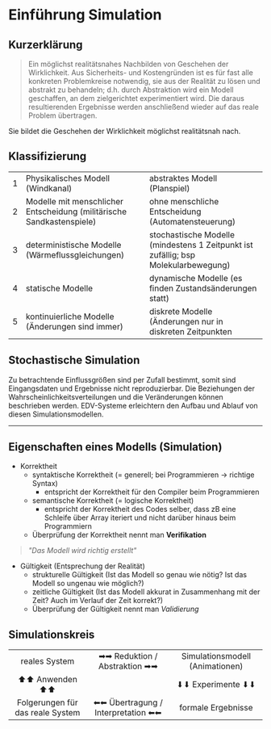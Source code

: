 Einführung Simulation
====

Kurzerklärung
----

> Ein möglichst realitätsnahes Nachbilden von Geschehen der Wirklichkeit. Aus Sicherheits- und Kostengründen ist es für fast alle konkreten Problemkreise notwendig, sie aus der Realität zu lösen und abstrakt zu behandeln; d.h. durch Abstraktion wird ein Modell geschaffen, an dem zielgerichtet experimentiert wird. Die daraus resultierenden Ergebnisse werden anschließend wieder auf das reale Problem übertragen.

Sie bildet die Geschehen der Wirklichkeit möglichst realitätsnah nach.

Klassifizierung
----

|     |                                                                             |                                                                                    |
|:---:|:--------------------------------------------------------------------------- |:---------------------------------------------------------------------------------- |
| 1   | Physikalisches Modell (Windkanal)                                           | abstraktes Modell (Planspiel)                                                      |
| 2   | Modelle mit menschlicher Entscheidung (militärische Sandkastenspiele)       | ohne menschliche Entscheidung (Automatensteuerung)                                 |
| 3   | deterministische Modelle (Wärmeflussgleichungen)                            | stochastische Modelle (mindestens 1 Zeitpunkt ist zufällig; bsp Molekularbewegung) |
| 4   | statische Modelle                                                           | dynamische Modelle (es finden Zustandsänderungen statt)                            |
| 5   | kontinuierliche Modelle (Änderungen sind immer)                             | diskrete Modelle (Änderungen nur in diskreten Zeitpunkten                          |

Stochastische Simulation
----

Zu betrachtende Einflussgrößen sind per Zufall bestimmt, somit sind Eingangsdaten und Ergebnisse nicht reproduzierbar. Die Beziehungen der Wahrscheinlichkeitsverteilungen und die Veränderungen können beschrieben werden. EDV-Systeme erleichtern den Aufbau und Ablauf von diesen Simulationsmodellen.

----

Eigenschaften eines Modells (Simulation)
----

- Korrektheit
   - syntaktische Korrektheit (= generell; bei Programmieren -> richtige Syntax)
      - entspricht der Korrektheit für den Compiler beim Programmieren
   - semantische Korrektheit (= logische Korrektheit)
      - entspricht der Korrektheit des Codes selber, dass zB eine Schleife über Array iteriert und nicht darüber hinaus beim Programmiern
   - Überprüfung der Korrektheit nennt man __Verifikation__
> _"Das Modell wird richtig erstellt"_
- Gültigkeit (Entsprechung der Realität)
   - strukturelle Gültigkeit (Ist das Modell so genau wie nötig? Ist das Modell so ungenau wie möglich?)
   - zeitliche Gültigkeit (Ist das Modell akkurat in Zusammenhang mit der Zeit? Auch im Verlauf der Zeit korrekt?)
   - Überprüfung der Gültigkeit nennt man _Validierung_

Simulationskreis
----

|     |     |     |
|:---:|:---:|:---:|
| reales System                    | ➡➡ Reduktion / Abstraktion ➡➡      | Simulationsmodell (Animationen) |
| ⬆⬆ Anwenden ⬆⬆                   |                                       | ⬇⬇ Experimente ⬇⬇                |
| Folgerungen für das reale System | ⬅⬅ Übertragung / Interpretation ⬅⬅ | formale Ergebnisse              |
